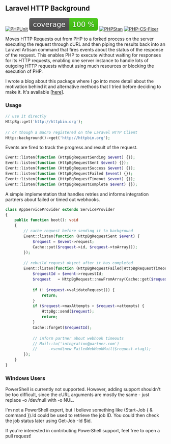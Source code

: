 ## Laravel HTTP Background

[![PHPUnit](https://github.com/oliverlundquist/laravel-http-background/actions/workflows/phpunit.yml/badge.svg?branch=master)](https://github.com/oliverlundquist/laravel-http-background/actions/workflows/phpunit.yml)
[![Coverage](https://raw.githubusercontent.com/oliverlundquist/laravel-http-background/refs/heads/image-data/coverage.svg)](https://github.com/oliverlundquist/laravel-http-background/actions/workflows/coverage.yml)
[![PHPStan](https://github.com/oliverlundquist/laravel-http-background/actions/workflows/phpstan.yml/badge.svg?branch=master)](https://github.com/oliverlundquist/laravel-http-background/actions/workflows/phpstan.yml)
[![PHP-CS-Fixer](https://github.com/oliverlundquist/laravel-http-background/actions/workflows/php-cs-fixer.yml/badge.svg?branch=master)](https://github.com/oliverlundquist/laravel-http-background/actions/workflows/php-cs-fixer.yml)

Moves HTTP Requests out from PHP to a forked process on the server executing the request through cURL and then piping the results back into an Laravel Artisan command that fires events about the status of the response of the request. This enables PHP to execute without waiting for responses for its HTTP requests, enabling one server instance to handle lots of outgoing HTTP requests without using much resources or blocking the execution of PHP.

I wrote a blog about this package where I go into more detail about the motivation behind it and alternative methods that I tried before deciding to make it. It's available [<a href="https://oliverlundquist.com/2025/07/17/performing-http-requests-in-background.html" target="_blank">here</a>].

### Usage

```php
// use it directly
HttpBg::get('http://httpbin.org');

// or though a macro registered on the Laravel HTTP Client
Http::background()->get('http://httpbin.org');
```

Events are fired to track the progress and result of the request.
```php
Event::listen(function (HttpBgRequestSending $event) {});
Event::listen(function (HttpBgRequestSent $event) {});
Event::listen(function (HttpBgRequestSuccess $event) {});
Event::listen(function (HttpBgRequestFailed $event) {});
Event::listen(function (HttpBgRequestTimeout $event) {});
Event::listen(function (HttpBgRequestComplete $event) {});
```

A simple implementation that handles retries and informs integration partners about failed or timed out webhooks.

```php
class AppServiceProvider extends ServiceProvider
{
    public function boot(): void
    {
        // cache request before sending it to background
        Event::listen(function (HttpBgRequestSent $event) {
            $request = $event->request;
            Cache::put($request->id, $request->toArray());
        });

        // rebuild request object after it has completed
        Event::listen(function (HttpBgRequestFailed|HttpBgRequestTimeout $event) {
            $requestId = $event->requestId;
            $request   = HttpBgRequest::newFromArray(Cache::get($requestId, []));

            if (! $request->validateRequest()) {
                return;
            }
            if ($request->maxAttempts > $request->attempts) {
                HttpBg::send($request);
                return;
            }
            Cache::forget($requestId);

            // inform partner about webhook timeouts
            // Mail::to('integration@partner.com')
            //     ->send(new FailedWebHookMail($request->tag));
        });
    }
}
```


### Windows Users

PowerShell is currently not supported. However, adding support shouldn't be too difficult, since the cURL arguments are mostly the same - just replace -o /dev/null with -o NUL.

I'm not a PowerShell expert, but I believe something like (Start-Job { & command }).Id could be used to retrieve the job ID. You could then check the job status later using Get-Job -Id $id.

If you're interested in contributing PowerShell support, feel free to open a pull request!
